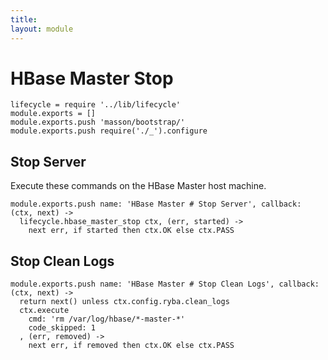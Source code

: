 ```yaml
---
title: 
layout: module
---
```


# HBase Master Stop

    lifecycle = require '../lib/lifecycle'
    module.exports = []
    module.exports.push 'masson/bootstrap/'
    module.exports.push require('./_').configure

## Stop Server

Execute these commands on the HBase Master host machine.

    module.exports.push name: 'HBase Master # Stop Server', callback: (ctx, next) ->
      lifecycle.hbase_master_stop ctx, (err, started) ->
        next err, if started then ctx.OK else ctx.PASS

## Stop Clean Logs

    module.exports.push name: 'HBase Master # Stop Clean Logs', callback: (ctx, next) ->
      return next() unless ctx.config.ryba.clean_logs
      ctx.execute
        cmd: 'rm /var/log/hbase/*-master-*'
        code_skipped: 1
      , (err, removed) ->
        next err, if removed then ctx.OK else ctx.PASS
